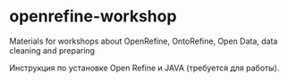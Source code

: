 # openrefine-workshop
Materials for workshops about OpenRefine, OntoRefine, Open Data, data cleaning and preparing

Инструкция по установке Open Refine и JAVA (требуется для работы).
